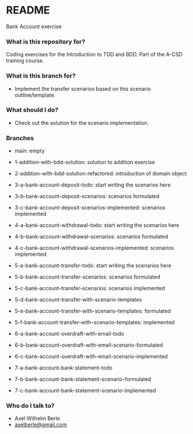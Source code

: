 # README #

Bank Account exercise

### What is this repository for? ###

Coding exercises for the Introduction to TDD and BDD.
Part of the A-CSD training course.

### What is this branch for? ###

* Implement the transfer scenarios based on this scenario outline/template.






### What should I do? ###

* Check out the solution for the scenario implementation.

### Branches ###

* main: empty
* 1-addition-with-bdd-solution: solution to addition exercise
* 2-addition-with-bdd-solution-refactored: introduction of domain object

* 3-a-bank-account-deposit-todo: start writing the scenarios here
* 3-b-bank-account-deposit-scenarios: scenarios formulated
* 3-c-bank-account-deposit-scenarios-implemented: scenarios implemented

* 4-a-bank-account-withdrawal-todo: start writing the scenarios here
* 4-b-bank-account-withdrawal-scenarios: scenarios formulated
* 4-c-bank-account-withdrawal-scenarios-implemented: scenarios implemented

* 5-a-bank-account-transfer-todo: start writing the scenarios here
* 5-b-bank-account-transfer-scenarios: scenarios formulated
* 5-c-bank-account-transfer-scenarios: scenarios implemented
* 5-d-bank-account-transfer-with-scenario-templates
* 5-e-bank-account-transfer-with-scenario-templates: formulated
* 5-f-bank-account-transfer-with-scenario-templates: implemented

* 6-a-bank-account-overdraft-with-email-todo
* 6-b-bank-account-overdraft-with-email-scenario-formulated
* 6-c-bank-account-overdraft-with-email-scenario-implemented

* 7-a-bank-account-bank-statement-todo
* 7-b-bank-account-bank-statement-scenario-formulated
* 7-c-bank-account-bank-statement-scenario-implemented



### Who do I talk to? ###

* Axel Wilhelm Berle
* axelberle@gmail.com


